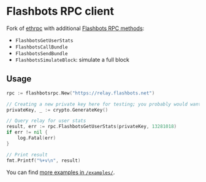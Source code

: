 # Flashbots RPC client

Fork of [ethrpc](https://github.com/onrik/ethrpc) with additional [Flashbots RPC methods](https://docs.flashbots.net/flashbots-auction/searchers/advanced/rpc-endpoint):

* `FlashbotsGetUserStats`
* `FlashbotsCallBundle`
* `FlashbotsSendBundle`
* `FlashbotsSimulateBlock`: simulate a full block

## Usage

```go
rpc := flashbotsrpc.New("https://relay.flashbots.net")

// Creating a new private key here for testing; you probably would want to use an existing one
privateKey, _ := crypto.GenerateKey() 

// Query relay for user stats
result, err := rpc.FlashbotsGetUserStats(privateKey, 13281018)
if err != nil {
    log.Fatal(err)
}

// Print result
fmt.Printf("%+v\n", result)
```

You can find [more examples in `/examples/`](https://github.com/metachris/flashbotsrpc/tree/master/examples).
